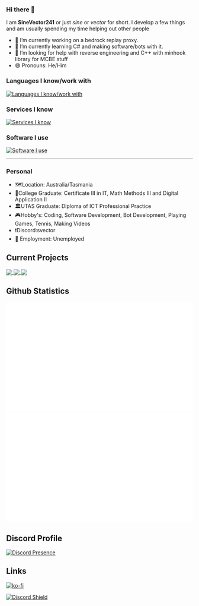 ### Hi there 👋

I am **SineVector241** or just *sine* or *vector* for short. I develop a few things and am usually spending my time helping out other people

- 🔭 I’m currently working on a bedrock replay proxy.
- 🌱 I’m currently learning C# and making software/bots with it.
- 🤔 I’m looking for help with reverse engineering and C++ with minhook library for MCBE stuff
- 😄 Pronouns: He/Him

### Languages I know/work with

[![Languages I know/work with](https://skillicons.dev/icons?i=cs,dotnet,java,nodejs,js,ts,py,css,html,vue,bash)](https://skillicons.dev)

### Services I know

[![Services I know](https://skillicons.dev/icons?i=mysql,sqlite,discord,azure)](https://skillicons.dev)

### Software I use

[![Software I use](https://skillicons.dev/icons?i=visualstudio,vscode,blender,unity,rider)](https://skillicons.dev)

---
### Personal
- 🗺️Location: Australia/Tasmania
- 🏢College Graduate: Certificate III in IT, Math Methods III and Digital Application II
- 🏛️UTAS Graduate: Diploma of ICT Professional Practice
- 🎮Hobby's: Coding, Software Development, Bot Development, Playing Games, Tennis, Making Videos
- ❗Discord:svector
- 💼 Employment: Unemployed

## Current Projects
<a align="center" href="https://github.com/AvionBlock/VoiceCraft">
  <img align="center" src="https://opengraph.githubassets.com/1/AvionBlock/VoiceCraft" width="350px"/>
</a>
<a align="center" href="https://github.com/AvionBlock/OpusSharp">
  <img align="center" src="https://opengraph.githubassets.com/1/AvionBlock/OpusSharp" width="350px"/>
</a>
<a align="center" href="https://github.com/AvionBlock/McLink">
  <img align="center" src="https://opengraph.githubassets.com/1/AvionBlock/McLink" width="350px"/>
</a>

## Github Statistics
![](https://raw.githubusercontent.com/SineVector241/GithubStatistics/master/generated/overview.svg#gh-dark-mode-only)
![](https://raw.githubusercontent.com/SineVector241/GithubStatistics/master/generated/languages.svg#gh-dark-mode-only)

## Discord Profile
[![Discord Presence](https://lanyard-profile-readme.vercel.app/api/550912080627236874?theme=dark&bg=235a6f&hideDiscrim=true)](https://discord.com/users/550912080627236874)

## Links
[![ko-fi](https://ko-fi.com/img/githubbutton_sm.svg)](https://ko-fi.com/Z8Z0MLA2P)

[![Discord Shield](https://discordapp.com/api/guilds/847396393068265472/widget.png?style=shield)](https://discord.gg/fJGsRY5hh9)
